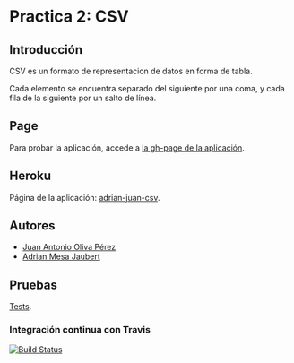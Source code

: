 Practica 2: CSV
===============

## Introducción

CSV es un formato de representacion de datos en forma de tabla.

Cada elemento se encuentra separado del siguiente por una coma, y cada fila de la siguiente por un salto de línea.

## Page

Para probar la aplicación, accede a [la gh-page de la aplicación](http://alu0100614220.github.io/csv).

## Heroku

Página de la aplicación: [adrian-juan-csv](http://adrian-juan-csv.herokuapp.com/).
## Autores

* [Juan Antonio Oliva Pérez](https://alu0100502923.github.io/)
* [Adrian Mesa Jaubert](http://alu0100614220.github.io/)

## Pruebas
[Tests](http://adrian-juan-csv.herokuapp.com/test.html).
### Integración continua con Travis
[![Build Status](https://travis-ci.org/alu0100614220/csv.svg?branch=gh-pages)](https://travis-ci.org/alu0100614220/csv)

